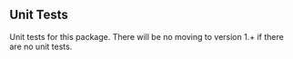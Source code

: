 ## Unit Tests

Unit tests for this package.
There will be no moving to version 1.+ if there are no unit tests.
